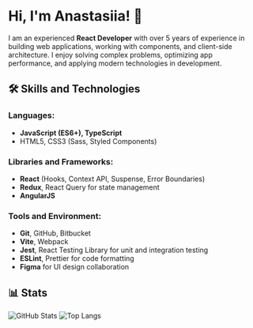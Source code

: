 <!--
**atsvetkova7/atsvetkova7** is a ✨ _special_ ✨ repository because its `README.md` (this file) appears on your GitHub profile.

Here are some ideas to get you started:

- 🔭 I’m currently working on ...
- 🌱 I’m currently learning ...
- 👯 I’m looking to collaborate on ...
- 🤔 I’m looking for help with ...
- 💬 Ask me about ...
- 📫 How to reach me: ...
- 😄 Pronouns: ...
- ⚡ Fun fact: ...
-->
# Hi, I'm Anastasiia! 👋

I am an experienced **React Developer** with over 5 years of experience in building web applications, working with components, and client-side architecture. I enjoy solving complex problems, optimizing app performance, and applying modern technologies in development.

## 🛠️ Skills and Technologies

### Languages:
- **JavaScript (ES6+), TypeScript**
- HTML5, CSS3 (Sass, Styled Components)

### Libraries and Frameworks:
- **React** (Hooks, Context API, Suspense, Error Boundaries)
- **Redux**, React Query for state management
- **AngularJS**

### Tools and Environment:
- **Git**, GitHub, Bitbucket
- **Vite**, Webpack
- **Jest**, React Testing Library for unit and integration testing
- **ESLint**, Prettier for code formatting
- **Figma** for UI design collaboration

## 📊 Stats

![GitHub Stats](https://github-readme-stats.vercel.app/api?username=atsvetkova7&show_icons=true&theme=radical)
![Top Langs](https://github-readme-stats.vercel.app/api/top-langs/?username=atsvetkova7&layout=compact&theme=radical)

